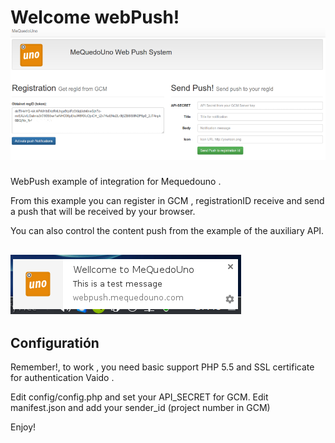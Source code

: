 Welcome webPush! ![webPush Screenshot](screenshots/home.png)
===================


WebPush example of integration for Mequedouno .

From this example you can register in GCM , registrationID receive and send a push that will be received by your browser.

You can also control the content push from the example of the auxiliary API.



![webPush Screenshot](screenshots/message.png)
----------


Configuratión
-------------
Remember!, to work , you need basic support PHP 5.5 and SSL certificate for authentication Vaido .

Edit config/config.php and set your API_SECRET for GCM.
Edit manifest.json and add your sender_id (project number in GCM)

Enjoy!